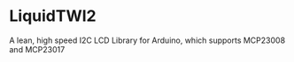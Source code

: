 LiquidTWI2
==========

A lean, high speed I2C LCD Library for Arduino, which supports MCP23008 and MCP23017